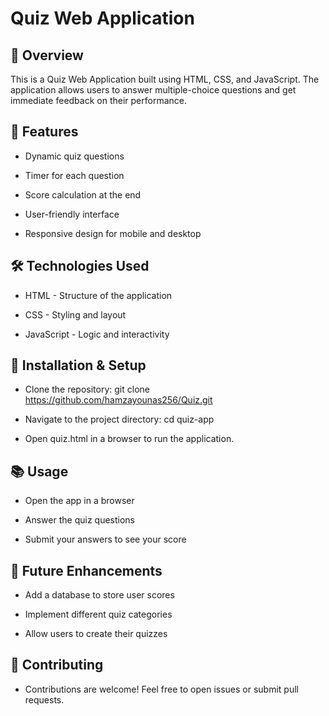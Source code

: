 # Quiz Web Application

## 📌 Overview

This is a Quiz Web Application built using HTML, CSS, and JavaScript. The application allows users to answer multiple-choice questions and get immediate feedback on their performance.

## 🚀 Features

- Dynamic quiz questions

- Timer for each question

- Score calculation at the end

- User-friendly interface

- Responsive design for mobile and desktop

## 🛠️ Technologies Used

- HTML - Structure of the application

- CSS - Styling and layout

- JavaScript - Logic and interactivity

## 🔧 Installation & Setup

- Clone the repository: git clone https://github.com/hamzayounas256/Quiz.git

- Navigate to the project directory: cd quiz-app

- Open quiz.html in a browser to run the application.

## 📚 Usage

- Open the app in a browser

- Answer the quiz questions

- Submit your answers to see your score

## 📌 Future Enhancements

- Add a database to store user scores

- Implement different quiz categories

- Allow users to create their quizzes

## 🤝 Contributing

- Contributions are welcome! Feel free to open issues or submit pull requests.
